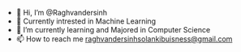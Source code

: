- 👋 Hi, I’m @Raghvandersinh
- 👀 Currently intrested in Machine Learning
- 🌱 I’m currently learning and Majored in Computer Science
- 📫 How to reach me raghvandersinhsolankibuisness@gmail.com

<!---
Raghvandersinh/Raghvandersinh is a ✨ special ✨ repository because its `README.md` (this file) appears on your GitHub profile.
You can click the Preview link to take a look at your changes.
--->
